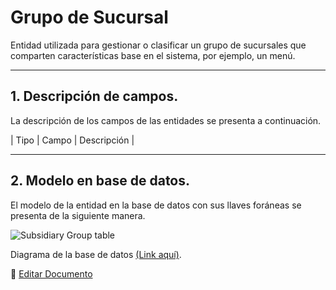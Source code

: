 # Grupo de Sucursal

Entidad utilizada para gestionar o clasificar un grupo de sucursales que comparten características base en el sistema, por ejemplo, un menú.

---

## 1.   Descripción de campos.

La descripción de los campos de las entidades se presenta a continuación.

| Tipo | Campo | Descripción |

--- 

## 2.  Modelo en base de datos.

El modelo de la entidad en la base de datos con sus llaves foráneas se presenta de la siguiente manera.

![Subsidiary Group table](/images/SubsidiaryGroupTable.png)

Diagrama de la base de datos [(Link aquí)](https://app.diagrams.net/#G12bfdBfGq1QhoH-HbKd0D5KDiGZxJKMYT).

📝 [Editar Documento](https://github.com/4uRest/documentation)